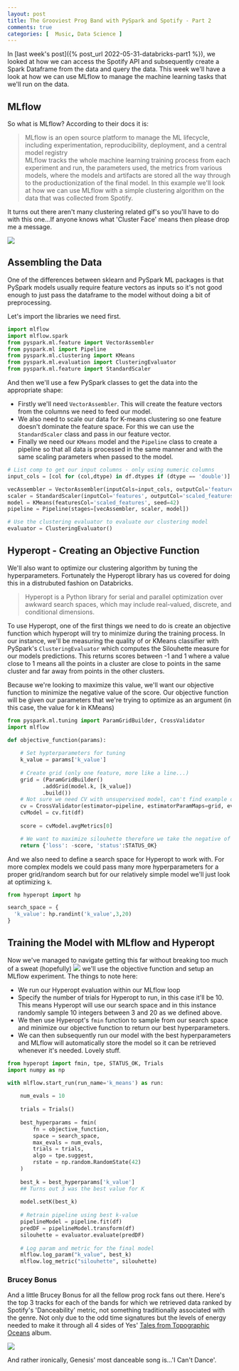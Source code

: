 ```yaml
---
layout: post
title: The Grooviest Prog Band with PySpark and Spotify - Part 2
comments: true
categories: [  Music, Data Science ]
---
```


In [last week's post]({% post_url 2022-05-31-databricks-part1 %}), we looked at how we can access the Spotify API and subsequently create a Spark Dataframe from the data and query the data. This week we'll have a look at how we can use MLflow to manage the machine learning tasks that we'll run on the data. 

## MLflow  

So what is MLflow? According to their docs it is:
> MLflow is an open source platform to manage the ML lifecycle, including experimentation, reproducibility, deployment, and a central model registry  
MLflow tracks the whole machine learning training process from each experiment and run, the parameters used, the metrics from various models, where the models and artifacts are stored all the way through to the productionization of the final model. In this example we'll look at how we can use MLflow with a simple clustering algorithm on the data that was collected from Spotify.  

It turns out there aren't many clustering related gif's so you'll have to do with this one...If anyone knows what 'Cluster Face' means then please drop me a message.  

![](https://media.giphy.com/media/f0LPcE2CZkOKLG3EL0/giphy.gif)  


## Assembling the Data 

One of the differences between sklearn and PySpark ML packages is that PySpark models usually require feature vectors as inputs so it's not good enough to just pass the dataframe to the model without doing a bit of preprocessing.  

Let's import the libraries we need first.  

```python  
import mlflow
import mlflow.spark
from pyspark.ml.feature import VectorAssembler
from pyspark.ml import Pipeline
from pyspark.ml.clustering import KMeans
from pyspark.ml.evaluation import ClusteringEvaluator
from pyspark.ml.feature import StandardScaler
```  

And then we'll use a few PySpark classes to get the data into the appropriate shape:  
* Firstly we'll need `VectorAssembler`. This will create the feature vectors from the columns we need to feed our model.  
* We also need to scale our data for K-means clustering so one feature doesn't dominate the feature space. For this we can use the `StandardScaler` class and pass in our feature vector.  
* Finally we need our `KMeans` model and the `Pipeline` class to create a pipeline so that all data is processed in the same manner and with the same scaling parameters when passed to the model.  

```python  
# List comp to get our input columns - only using numeric columns
input_cols = [col for (col,dtype) in df.dtypes if (dtype == 'double')]

vecAssembler = VectorAssembler(inputCols=input_cols, outputCol='features')
scaler = StandardScaler(inputCol='features', outputCol='scaled_features', withMean=True, withStd=True)
model = KMeans(featuresCol='scaled_features', seed=42)
pipeline = Pipeline(stages=[vecAssembler, scaler, model])

# Use the clustering evaluator to evaluate our clustering model
evaluator = ClusteringEvaluator()
```  

## Hyperopt - Creating an Objective Function

We'll also want to optimize our clustering algorithm by tuning the hyperparameters. Fortunately the Hyperopt library has us covered for doing this in a distrubuted fashion on Databricks.
> Hyperopt is a Python library for serial and parallel optimization over awkward search spaces, which may include real-valued, discrete, and conditional dimensions.  

To use Hyperopt, one of the first things we need to do is create an objective function which hyperopt will try to minimize during the training process. In our instance, we'll be measuring the quality of or KMeans classifier with PySpark's `ClusteringEvaluator` which computes the Silouhette measure for our models predictions. This returns scores between -1 and 1 where a value close to 1 means all the points in a cluster are close to points in the same cluster and far away from points in the other clusters.  

Because we're looking to maximize this value, we'll want our objective function to minimize the negative value of the score. Our objective function will be given our parameters that we're trying to optimize as an argument (in this case, the value for k in KMeans)  

```python   
from pyspark.ml.tuning import ParamGridBuilder, CrossValidator
import mlflow

def objective_function(params):
    
    # Set hypterparameters for tuning
    k_value = params['k_value']
    
    # Create grid (only one feature, more like a line...)
    grid = (ParamGridBuilder()
           .addGrid(model.k, [k_value])
           .build())
    # Not sure we need CV with unsupervised model, can't find example of paramGridMap for unsupervised
    cv = CrossValidator(estimator=pipeline, estimatorParamMaps=grid, evaluator=evaluator, numFolds=3)
    cvModel = cv.fit(df)
    
    score = cvModel.avgMetrics[0]

    # We want to maximize silouhette therefore we take the negative of the score
    return {'loss': -score, 'status':STATUS_OK}
```  

And we also need to define a search space for Hyperopt to work with. For more complex models we could pass many more hyperparameters for a proper grid/random search but for our relatively simple model we'll just look at optimizing `k`. 

```python  
from hyperopt import hp

search_space = {
  'k_value': hp.randint('k_value',3,20)
}
```  

## Training the Model with MLflow and Hyperopt  

Now we've managed to navigate getting this far without breaking too much of a sweat (hopefully) ![](https://media.giphy.com/media/3oKHWspJ9dRB1DSQIE/giphy.gif) we'll use the objective function and setup an MLflow experiment. The things to note here:
* We run our Hyperopt evaluation within our MLflow loop
* Specify the number of trials for Hyperopt to run, in this case it'll be 10. This means Hyperopt will use our search space and in this instance randomly sample 10 integers between 3 and 20 as we defined above.  
* We then use Hyperopt's `fmin` function to sample from our search space and minimize our objective function to return our best hyperparameters.
* We can then subsequently run our model with the best hyperparameters and MLflow will automatically store the model so it can be retrieved whenever it's needed. Lovely stuff.  


```python  
from hyperopt import fmin, tpe, STATUS_OK, Trials
import numpy as np

with mlflow.start_run(run_name='k_means') as run:
  
    num_evals = 10
    
    trials = Trials()
    
    best_hyperparams = fmin(
        fn = objective_function,
        space = search_space,
        max_evals = num_evals,
        trials = trials,
        algo = tpe.suggest,
        rstate = np.random.RandomState(42)
    )
  
    best_k = best_hyperparams['k_value']
    ## Turns out 3 was the best value for K
    
    model.setK(best_k)
    
    # Retrain pipeline using best k-value
    pipelineModel = pipeline.fit(df)
    predDF = pipelineModel.transform(df)
    silouhette = evaluator.evaluate(predDF)
    
    # Log param and metric for the final model
    mlflow.log_param("k_value", best_k)
    mlflow.log_metric("silouhette", silouhette)
```  

### Brucey Bonus  

And a little Brucey Bonus for all the fellow prog rock fans out there. Here's the top 3 tracks for each of the bands for which we retrieved data ranked by Spotify's 'Danceability' metric, not something traditionally associated with the genre. Not only due to the odd time signatures but the levels of energy needed to make it through all 4 sides of Yes' [Tales from Topographic Oceans](https://en.wikipedia.org/wiki/Tales_from_Topographic_Oceans) album. 

![](/images/prog_chart.png)  

And rather ironically, Genesis' most danceable song is...'I Can't Dance'.  












